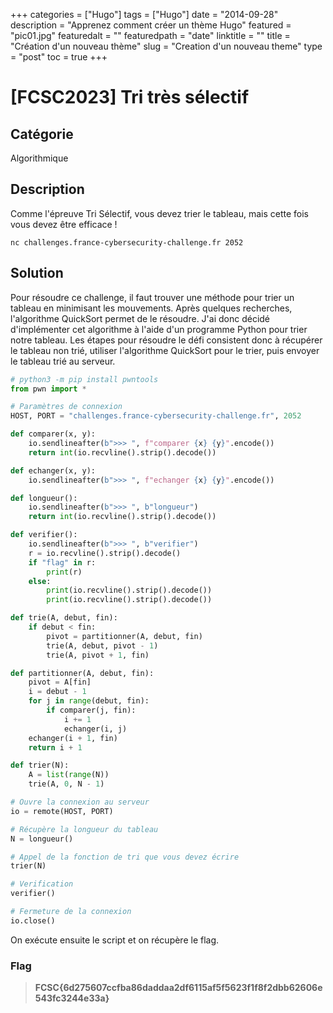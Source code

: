 +++
categories = ["Hugo"]
tags = ["Hugo"]
date = "2014-09-28"
description = "Apprenez comment créer un thème Hugo"
featured = "pic01.jpg"
featuredalt = ""
featuredpath = "date"
linktitle = ""
title = "Création d'un nouveau thème"
slug = "Creation d'un nouveau theme"
type = "post"
toc = true
+++

# [FCSC2023] Tri très sélectif

## Catégorie 

Algorithmique

## Description 

Comme l'épreuve Tri Sélectif, vous devez trier le tableau, mais cette fois vous devez être efficace !

`nc challenges.france-cybersecurity-challenge.fr 2052`

## Solution 

Pour résoudre ce challenge, il faut trouver une méthode pour trier un tableau en minimisant les mouvements. Après quelques recherches, l'algorithme QuickSort permet de le résoudre. J'ai donc décidé d'implémenter cet algorithme à l'aide d'un programme Python pour trier notre tableau. 
Les étapes pour résoudre le défi consistent donc à récupérer le tableau non trié, utiliser l'algorithme QuickSort pour le trier, puis envoyer le tableau trié au serveur.

```py
# python3 -m pip install pwntools
from pwn import *

# Paramètres de connexion
HOST, PORT = "challenges.france-cybersecurity-challenge.fr", 2052

def comparer(x, y):
	io.sendlineafter(b">>> ", f"comparer {x} {y}".encode())
	return int(io.recvline().strip().decode())

def echanger(x, y):
	io.sendlineafter(b">>> ", f"echanger {x} {y}".encode())

def longueur():
	io.sendlineafter(b">>> ", b"longueur")
	return int(io.recvline().strip().decode())

def verifier():
	io.sendlineafter(b">>> ", b"verifier")
	r = io.recvline().strip().decode()
	if "flag" in r:
		print(r)
	else:
		print(io.recvline().strip().decode())
		print(io.recvline().strip().decode())

def trie(A, debut, fin):
    if debut < fin:
        pivot = partitionner(A, debut, fin)
        trie(A, debut, pivot - 1)
        trie(A, pivot + 1, fin)

def partitionner(A, debut, fin):
    pivot = A[fin]
    i = debut - 1
    for j in range(debut, fin):
        if comparer(j, fin):
            i += 1
            echanger(i, j)
    echanger(i + 1, fin)
    return i + 1

def trier(N):
    A = list(range(N))
    trie(A, 0, N - 1)

# Ouvre la connexion au serveur
io = remote(HOST, PORT)

# Récupère la longueur du tableau
N = longueur()

# Appel de la fonction de tri que vous devez écrire
trier(N)

# Verification
verifier()

# Fermeture de la connexion
io.close()
```

On exécute ensuite le script et on récupère le flag.

### Flag 

> **FCSC{6d275607ccfba86daddaa2df6115af5f5623f1f8f2dbb62606e543fc3244e33a}**